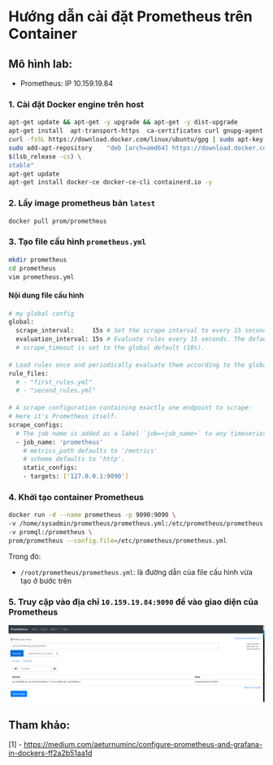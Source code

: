 # Hướng dẫn cài đặt Prometheus trên Container

## Mô hình lab:
 - Prometheus: IP 10.159.19.84

### 1. Cài đặt Docker engine trên host
```sh
apt-get update && apt-get -y upgrade && apt-get -y dist-upgrade
apt-get install  apt-transport-https  ca-certificates curl gnupg-agent software-properties-common
curl -fsSL https://download.docker.com/linux/ubuntu/gpg | sudo apt-key add -
sudo add-apt-repository    "deb [arch=amd64] https://download.docker.com/linux/ubuntu \
$(lsb_release -cs) \
stable"
apt-get update
apt-get install docker-ce docker-ce-cli containerd.io -y
```

### 2. Lấy image prometheus bản `latest`
```sh
docker pull prom/prometheus
```

### 3. Tạo file cấu hình `prometheus.yml`
```sh
mkdir prometheus
cd prometheus
vim prometheus.yml
```

#### Nội dung file cấu hình

```sh
# my global config
global:
  scrape_interval:     15s # Set the scrape interval to every 15 seconds. Default is every 1 minute.
  evaluation_interval: 15s # Evaluate rules every 15 seconds. The default is every 1 minute.
  # scrape_timeout is set to the global default (10s).

# Load rules once and periodically evaluate them according to the global 'evaluation_interval'.
rule_files:
  # - "first_rules.yml"
  # - "second_rules.yml"

# A scrape configuration containing exactly one endpoint to scrape:
# Here it's Prometheus itself.
scrape_configs:
  # The job name is added as a label `job=<job_name>` to any timeseries scraped from this config.
  - job_name: 'prometheus'
    # metrics_path defaults to '/metrics'
    # scheme defaults to 'http'.
    static_configs:
    - targets: ['127.0.0.1:9090']
```

### 4. Khởi tạo container Prometheus
```sh
docker run -d --name prometheus -p 9090:9090 \
-v /home/sysadmin/prometheus/prometheus.yml:/etc/prometheus/prometheus.yml \
-v promql:/prometheus \
prom/prometheus --config.file=/etc/prometheus/prometheus.yml
```

Trong đó:
 - `/root/prometheus/prometheus.yml`: là đường dẫn của file cấu hình vừa tạo ở bước trên

### 5. Truy cập vào địa chỉ `10.159.19.84:9090` để vào giao diện của Prometheus
![prometheus_1](../images/prometheus_1.png)

## Tham khảo:

[1] - https://medium.com/aeturnuminc/configure-prometheus-and-grafana-in-dockers-ff2a2b51aa1d